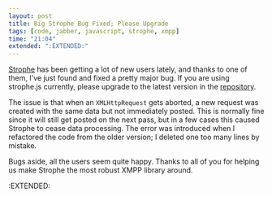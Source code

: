 ```yaml
---
layout: post
title: Big Strophe Bug Fixed; Please Upgrade
tags: [code, jabber, javascript, strophe, xmpp]
time: "21:04"
extended: ":EXTENDED:"
---
```


[Strophe](http://code.stanziq.com/strophe) has been getting a lot of new users lately, and thanks to one of them, I've just found and fixed a pretty major bug.  If you are using strophe.js currently, please upgrade to the latest version in the [repository](http://code.stanziq.com/svn/strophe).

The issue is that when an `XMLHttpRequest` gets aborted, a new request was created with the same data but not immediately posted.  This is normally fine since it will still get posted on the next pass, but in a few cases this caused Strophe to cease data processing.  The error was introduced when I refactored the code from the older version;  I deleted one too many lines by mistake.

Bugs aside, all the users seem quite happy.  Thanks to all of you for helping us make Strophe the most robust XMPP library around.

:EXTENDED:


